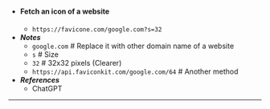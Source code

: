 - #### Fetch an icon of a website
    - `https://favicone.com/google.com?s=32`
- ***Notes***
    - `google.com` # Replace it with other domain name of a website
    - `s` # Size
    - `32` # 32x32 pixels (Clearer)
    - `https://api.faviconkit.com/google.com/64` # Another method
- ***References***
    - ChatGPT
- ---
